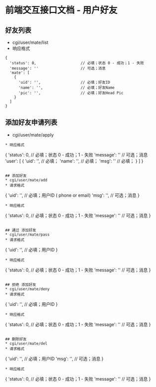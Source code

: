 # 前端交互接口文档 - 用户好友

## 好友列表
* cgi/user/mate/list
* 响应格式
```
{
  'status': 0,                    // 必填；状态 0 - 成功；1 - 失败
  'message': ''                   // 可选；消息
  'mate': [
    {
      'uid': '',                  // 必填；好友ID
      'name': '',                 // 必填；好友Name
      'pic': '',                  // 必填；好友Head Pic
    }
  ]
}
```

## 添加好友申请列表
* cgi/user/mate/apply
```
* 响应格式
```
{
  'status': 0,                    // 必填；状态 0 - 成功；1 - 失败
  'message': ''                   // 可选；消息
  'user': [
    {
      'uid': '',                  // 必填；
      'name': '',                 // 必填；
      'msg': ''                   // 必填；
    }
  ]
}
```

## 添加好友
* cgi/user/mate/add
* 请求格式
```
{
  'uid': '',                      // 必填；用户ID ( phone or email)
  'msg': '',                      // 可选；消息
}
```
* 响应格式
```
{
  'status': 0,                    // 必填；状态 0 - 成功；1 - 失败
  'message': ''                   // 可选；消息
}
```

## 通过 添加好友
* cgi/user/mate/pass
* 请求格式
```
{
  'uid': '',                      // 必填；用户ID
}
```
* 响应格式
```
{
  'status': 0,                    // 必填；状态 0 - 成功；1 - 失败
  'message': ''                   // 可选；消息
}
```

## 拒绝 添加好友
* cgi/user/mate/deny
* 请求格式
```
{
  'uid': '',                      // 必填；用户ID
}
```
* 响应格式
```
{
  'status': 0,                    // 必填；状态 0 - 成功；1 - 失败
  'message': ''                   // 可选；消息
}
```

## 删除好友
* cgi/user/mate/del
* 请求格式
```
{
  'uid': '',                      // 必填；用户ID
  'msg': '',                      // 可选；消息
}
```
* 响应格式
```
{
  'status': 0,                    // 必填；状态 0 - 成功；1 - 失败
  'message': ''                   // 可选；消息
}
```
